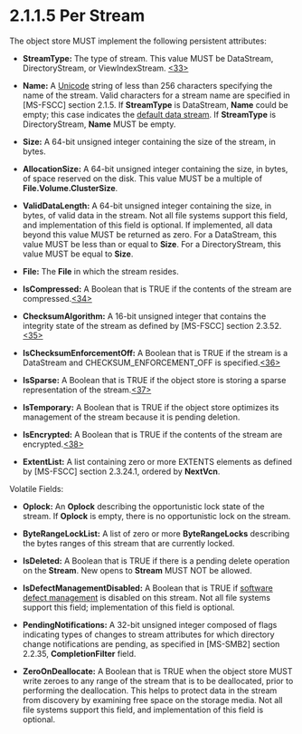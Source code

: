 <html dir="LTR" xmlns:mshelp="http://msdn.microsoft.com/mshelp" xmlns:ddue="http://ddue.schemas.microsoft.com/authoring/2003/5" xmlns:xlink="http://www.w3.org/1999/xlink" xmlns:tool="http://www.microsoft.com/tooltip">
    <head>
        <meta http-equiv="Content-Type" content="text/html; CHARSET=utf-8"></meta>
        <meta name="save" content="history"></meta>
        <title>2.1.1.5 Per Stream</title>
        <xml>
            <mshelp:toctitle title="2.1.1.5 Per Stream"></mshelp:toctitle>
            <mshelp:rltitle title="[MS-FSA]: Per Stream"></mshelp:rltitle>
            <mshelp:keyword index="A" term="1e32dece-d5c7-4234-b448-4a5d896ca3c6"></mshelp:keyword>
            <mshelp:attr name="DCSext.ContentType" value="open specification"></mshelp:attr>
            <mshelp:attr name="AssetID" value="1e32dece-d5c7-4234-b448-4a5d896ca3c6"></mshelp:attr>
            <mshelp:attr name="TopicType" value="kbRef"></mshelp:attr>
            <mshelp:attr name="DCSext.Title" value="[MS-FSA]: Per Stream" />
        </xml>
    </head>
    <body>
        <div id="header">
            <h1 class="heading">2.1.1.5 Per Stream</h1>
        </div>
        <div id="mainSection">
            <div id="mainBody">
                <div id="allHistory" class="saveHistory"></div>
                <div id="sectionSection0" class="section" name="collapseableSection">
                    

<p>The object store MUST implement the following persistent
attributes:</p>

<ul><li><p><span><span> 
</span></span><b>StreamType:</b> The type of stream. This value MUST be
DataStream, DirectoryStream, or ViewIndexStream. <a id="Appendix_A_Target_33"></a><a href="4e3695bd-7574-4f24-a223-b4679c065b63.html#Appendix_A_33" aria-label="Product behavior note 33">&lt;33&gt;</a></p>

</li><li><p><span><span> 
</span></span><b>Name:</b> A <a href="682f0f59-385c-4351-b81a-3b234f53db03.html#gt_c305d0ab-8b94-461a-bd76-13b40cb8c4d8">Unicode</a>
string of less than 256 characters specifying the name of the stream. Valid
characters for a stream name are specified in <mshelp:link keywords="efbfe127-73ad-4140-9967-ec6500e66d5e" tabindex="0">[MS-FSCC]</mshelp:link>
section <mshelp:link keywords="ffb795f3-027d-4a3c-997d-3085f2332f6f" tabindex="0">2.1.5</mshelp:link>.
If <b>StreamType</b> is DataStream, <b>Name</b> could be empty; this case
indicates the <a href="682f0f59-385c-4351-b81a-3b234f53db03.html#gt_70f8a311-d195-49eb-8992-45c1e2a9b6b9">default data
stream</a>. If <b>StreamType</b> is DirectoryStream, <b>Name</b> MUST be empty.</p>

</li><li><p><span><span> 
</span></span><b>Size:</b> A 64-bit unsigned integer containing the size of the
stream, in bytes.</p>

</li><li><p><span><span> 
</span></span><b>AllocationSize:</b> A 64-bit unsigned integer containing the
size, in bytes, of space reserved on the disk. This value MUST be a multiple of
<b>File.Volume.ClusterSize</b>.</p>

</li><li><p><span><span> 
</span></span><b>ValidDataLength:</b> A 64-bit unsigned integer containing the
size, in bytes, of valid data in the stream. Not all file systems support this
field, and implementation of this field is optional. If implemented, all data
beyond this value MUST be returned as zero. For a DataStream, this value MUST
be less than or equal to <b>Size</b>. For a DirectoryStream, this value MUST be
equal to <b>Size</b>.</p>

</li><li><p><span><span> 
</span></span><b>File:</b> The <b>File</b> in which the stream resides.</p>

</li><li><p><span><span> 
</span></span><b>IsCompressed:</b> A Boolean that is TRUE if the contents of
the stream are compressed.<a id="Appendix_A_Target_34"></a><a href="4e3695bd-7574-4f24-a223-b4679c065b63.html#Appendix_A_34" aria-label="Product behavior note 34">&lt;34&gt;</a></p>

</li><li><p><span><span> 
</span></span><b>ChecksumAlgorithm:</b> A 16-bit unsigned integer that contains
the integrity state of the stream as defined by [MS-FSCC] section <mshelp:link keywords="72640484-66fb-4b8f-aec6-6ab56d63831b" tabindex="0">2.3.52</mshelp:link>.<a id="Appendix_A_Target_35"></a><a href="4e3695bd-7574-4f24-a223-b4679c065b63.html#Appendix_A_35" aria-label="Product behavior note 35">&lt;35&gt;</a></p>

</li><li><p><span><span> 
</span></span><b>IsChecksumEnforcementOff:</b> A Boolean that is TRUE if the
stream is a DataStream and CHECKSUM_ENFORCEMENT_OFF is specified.<a id="Appendix_A_Target_36"></a><a href="4e3695bd-7574-4f24-a223-b4679c065b63.html#Appendix_A_36" aria-label="Product behavior note 36">&lt;36&gt;</a></p>

</li><li><p><span><span> 
</span></span><b>IsSparse:</b> A Boolean that is TRUE if the object store is
storing a sparse representation of the stream.<a id="Appendix_A_Target_37"></a><a href="4e3695bd-7574-4f24-a223-b4679c065b63.html#Appendix_A_37" aria-label="Product behavior note 37">&lt;37&gt;</a></p>

</li><li><p><span><span> 
</span></span><b>IsTemporary:</b> A Boolean that is TRUE if the object store
optimizes its management of the stream because it is pending deletion.</p>

</li><li><p><span><span> 
</span></span><b>IsEncrypted:</b> A Boolean that is TRUE if the contents of the
stream are encrypted.<a id="Appendix_A_Target_38"></a><a href="4e3695bd-7574-4f24-a223-b4679c065b63.html#Appendix_A_38" aria-label="Product behavior note 38">&lt;38&gt;</a></p>

</li><li><p><span><span> 
</span></span><b>ExtentList:</b> A list containing zero or more EXTENTS
elements as defined by [MS-FSCC] section <mshelp:link keywords="707cdf5a-9d5f-4a40-ae88-fb7331d1aa33" tabindex="0">2.3.24.1</mshelp:link>,
ordered by <b>NextVcn</b>.</p>

</li></ul><p>Volatile Fields:</p>

<ul><li><p><span><span> 
</span></span><b>Oplock:</b> An <b>Oplock</b> describing the opportunistic lock
state of the stream. If <b>Oplock</b> is empty, there is no opportunistic lock
on the stream.</p>

</li><li><p><span><span> 
</span></span><b>ByteRangeLockList:</b> A list of zero or more <b>ByteRangeLocks</b>
describing the bytes ranges of this stream that are currently locked.</p>

</li><li><p><span><span> 
</span></span><b>IsDeleted:</b> A Boolean that is TRUE if there is a pending
delete operation on the <b>Stream</b>. New opens to <b>Stream</b> MUST NOT be
allowed.</p>

</li><li><p><span><span> 
</span></span><b>IsDefectManagementDisabled:</b> A Boolean that is TRUE if <a href="682f0f59-385c-4351-b81a-3b234f53db03.html#gt_c60d8b65-c828-4e7c-9d98-e79df25af918">software defect management</a>
is disabled on this stream. Not all file systems support this field;
implementation of this field is optional.</p>

</li><li><p><span><span> 
</span></span><b>PendingNotifications:</b> A 32-bit unsigned integer composed
of flags indicating types of changes to stream attributes for which directory
change notifications are pending, as specified in <mshelp:link keywords="5606ad47-5ee0-437a-817e-70c366052962" tabindex="0">[MS-SMB2]</mshelp:link>
section <mshelp:link keywords="598f395a-e7a2-4cc8-afb3-ccb30dd2df7c" tabindex="0">2.2.35</mshelp:link>,
<b>CompletionFilter</b> field.</p>

</li><li><p><span><span> 
</span></span><b>ZeroOnDeallocate:</b> A Boolean that is TRUE when the object
store MUST write zeroes to any range of the stream that is to be deallocated,
prior to performing the deallocation. This helps to protect data in the stream
from discovery by examining free space on the storage media. Not all file
systems support this field, and implementation of this field is optional.</p>

</li></ul>
                </div>
            </div>
        </div>
    </body>
</html>